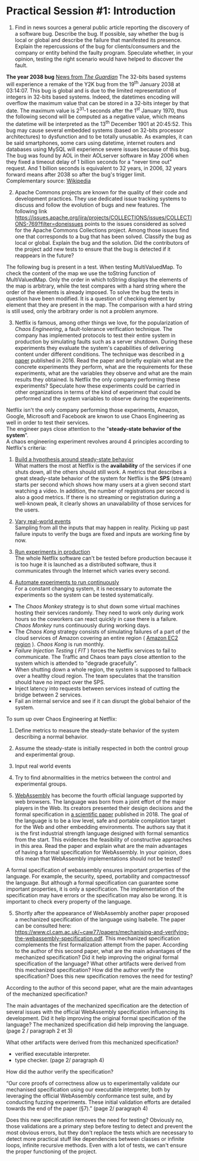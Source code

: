 # Practical Session #1: Introduction

1. Find in news sources a general public article reporting the discovery of a software bug. Describe the bug. If possible, say whether the bug is local or global and describe the failure that manifested its presence. Explain the repercussions of the bug for clients/consumers and the company or entity behind the faulty program. Speculate whether, in your opinion, testing the right scenario would have helped to discover the fault.

**The year 2038 bug** [News from *The Guardian*](https://www.theguardian.com/technology/2014/dec/17/is-the-year-2038-problem-the-new-y2k-bug)
The 32-bits based systems will experience a remake of the Y2K bug from the 19<sup>th</sup> January 2038 at 03:14:07. This bug is global and is due to the limited representation of integers in 32-bits based systems. Indeed, the datetimes encoding will overflow the maximum value that can be stored in a 32-bits integer by that date. The maximum value is 2<sup>31</sup>-1 seconds after the 1<sup>st</sup> January 1970, thus the following second will be computed as a negative value, which means the datetime will be interpreted as the 13<sup>th</sup> December 1901 at 20:45:52. This bug may cause several embedded systems (based on 32-bits processor architectures) to dysfunction and to be totally unusable. As examples, it can be said smartphones, some cars using datetime, internet routers and databases using MySQL will experience severe issues because of this bug. The bug was found by AOL in their AOLserver software in May 2006 when they fixed a timeout delay of 1 billion seconds for a "never time out" request. And 1 billion seconds is equivalent to 32 years, in 2006, 32 years forward means after 2038 so after the bug's trigger limit.<br/>
Complementary source: [Wikipedia](https://en.wikipedia.org/wiki/Year_2038_problem)

2. Apache Commons projects are known for the quality of their code and development practices. They use dedicated issue tracking systems to discuss and follow the evolution of bugs and new features. The following link https://issues.apache.org/jira/projects/COLLECTIONS/issues/COLLECTIONS-769?filter=doneissues points to the issues considered as solved for the Apache Commons Collections project. Among those issues find one that corresponds to a bug that has been solved. Classify the bug as local or global. Explain the bug and the solution. Did the contributors of the project add new tests to ensure that the bug is detected if it reappears in the future?

The following bug is present in a test. When testing MultiValuedMap.
To check the content of the map we use the toString function of MultiValuedMap. Only the order in which toString displays the elements of the map is arbitrary, while the test compares with a hard string where the order of the elements is already imposed.
To solve the bug the tests in question have been modified. It is a question of checking element by element that they are present in the map. The comparison with a hard string is still used, only the arbitrary order is not a problem anymore.

3. Netflix is famous, among other things we love, for the popularization of *Chaos Engineering*, a fault-tolerance verification technique. The company has implemented protocols to test their entire system in production by simulating faults such as a server shutdown. During these experiments they evaluate the system's capabilities of delivering content under different conditions. The technique was described in [a paper](https://arxiv.org/ftp/arxiv/papers/1702/1702.05843.pdf) published in 2016. Read the paper and briefly explain what are the concrete experiments they perform, what are the requirements for these experiments, what are the variables they observe and what are the main results they obtained. Is Netflix the only company performing these experiments? Speculate how these experiments could be carried in other organizations in terms of the kind of experiment that could be performed and the system variables to observe during the experiments.

Netflix isn't the only company performing those experiments, Amazon, Google, Microsoft and Facebook are knwon to use Chaos Engineering as well in order to test their services.<br/>
The engineer pays close attention to the "**steady-state behavior of the system**".<br/>
A chaos engineering experiment revolves around 4 principles according to Netflix's criteria:

1. <ins>Build a hypothesis around steady-state behavior</ins><br/>What matters the most at Netflix is the **availability** of the services if one shuts down, all the others should still work. A metrics that describes a great steady-state behavior of the system for Netflix is the **SPS** (stream) starts per second which shows how many users at a given second start watching a video. In addition, the number of registrations per second is also a good metrics. If there is no streaming or registration during a well-known peak, it clearly shows an unavailability of those services for the users.

2. <ins>Vary real-world events</ins><br/>Sampling from all the inputs that may happen in reality. Picking up past failure inputs to verify the bugs are fixed and inputs are working fine by now.

3. <ins>Run experiments in production</ins><br/>The whole Netflix software can't be tested before production because it is too huge it is launched as a distributed software, thus it communicates through the Internet which varies every second.

4. <ins>Automate experiments to run continuously</ins><br/>For a constant changing system, it is necessary to automate the experiments so the system can be tested systematically.

* The *Chaos Monkey* strategy is to shut down some virtual machines hosting their services randomly. They need to work only during work hours so the coworkers can react quickly in case there is a failure. *Chaos Monkey* runs continuously during working days.
* The *Chaos Kong* strategy consists of simulating failures of a part of the cloud services of Amazon covering an entire region ( [Amazon EC2 region](https://docs.aws.amazon.com/fr_fr/AWSEC2/latest/UserGuide/using-regions-availability-zones.html#concepts-available-regions) ). *Chaos Kong* is run monthly.
* *Failure Injection Testing* ( *FIT* ) forces the Netflix services to fail to communicate. The Traffic and Chaos team pays close attention to the system which is attended to "degrade gracefully".
* When shutting down a whole region, the system is supposed to fallback over a healthy cloud region. The team speculates that the transition should have no impact over the SPS.
* Inject latency into requests between services instead of cutting the bridge between 2 services.
* Fail an internal service and see if it can disrupt the global behaior of the system.

To sum up over Chaos Engineering at Netflix:

1. Define metrics to measure the steady-state behavior of the system describing a normal behavior.

2. Assume the steady-state is initially respected in both the control group and experimental group.

3. Input real world events

4. Try to find abnormalities in the metrics between the control and experimental groups.

4. [WebAssembly](https://webassembly.org/) has become the fourth official language supported by web browsers. The language was born from a joint effort of the major players in the Web. Its creators presented their design decisions and the formal specification in [a scientific paper](https://people.mpi-sws.org/~rossberg/papers/Haas,%20Rossberg,%20Schuff,%20Titzer,%20Gohman,%20Wagner,%20Zakai,%20Bastien,%20Holman%20-%20Bringing%20the%20Web%20up%20to%20Speed%20with%20WebAssembly.pdf) published in 2018. The goal of the language is to be a low level, safe and portable compilation target for the Web and other embedding environments. The authors say that it is the first industrial strength language designed with formal semantics from the start. This evidences the feasibility of constructive approaches in this area. Read the paper and explain what are the main advantages of having a formal specification for WebAssembly. In your opinion, does this mean that WebAssembly implementations should not be tested? 

A formal specification of webassembly ensures important properties of the language. For example, the security, speed, portability and compactnessof the language. But although a formal specification can guarantee some important properties, it is only a specification. The implementation of the specification may have errors or the specification may also be wrong. It is important to check every property of the language.  

5.  Shortly after the appearance of WebAssembly another paper proposed a mechanized specification of the language using Isabelle. The paper can be consulted here: https://www.cl.cam.ac.uk/~caw77/papers/mechanising-and-verifying-the-webassembly-specification.pdf. This mechanized specification complements the first formalization attempt from the paper. According to the author of this second paper, what are the main advantages of the mechanized specification? Did it help improving the original formal specification of the language? What other artifacts were derived from this mechanized specification? How did the author verify the specification? Does this new specification removes the need for testing?

According to the author of this second paper, what are the main advantages of the mechanized specification? 

The main advantages of the mechanized specification are the detection of several issues with the official WebAssembly specification influencing its development.
Did it help improving the original formal specification of the language? 
The mechanized specification did help improving the language. 
(page 2 / paragraph 2 et 3)

What other artifacts were derived from this mechanized specification? 

-	verified executable interpreter.
-	type checker.
(page 2/ paragraph 4)

How did the author verify the specification? 

“Our core proofs of correctness allow us to experimentally validate our mechanised specification using our executable interpreter, both by leveraging the official WebAssembly conformance test suite, and by conducting fuzzing experiments. These initial validation efforts are detailed towards the end of the paper (§7).”
(page 2/ paragraph 4)

Does this new specification removes the need for testing?
Obviously no, those validations are a primary step before testing to detect and prevent the most obvious errors, but they don't replace the tests which are necessary to detect more practical stuff like dependencies between classes or infinite loops, infinite recursive methods. Even with a lot of tests, we can't ensure the proper functioning of the project.
